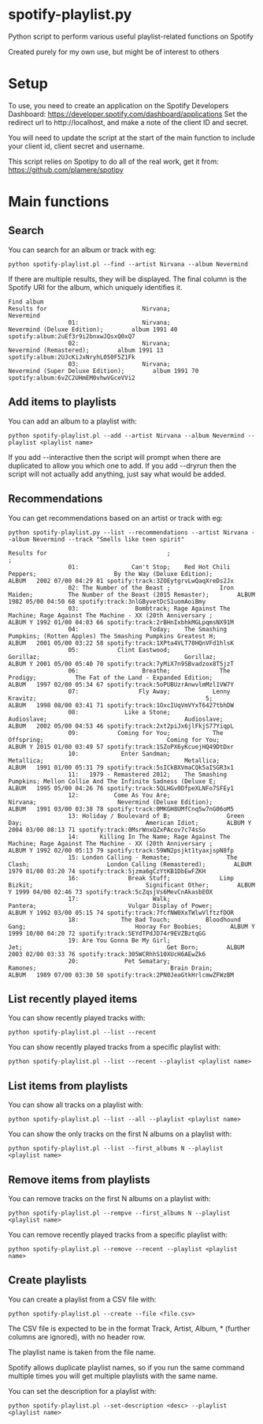 # spotify-playlist.py
Python script to perform various useful playlist-related functions on Spotify

Created purely for my own use, but might be of interest to others

# Setup

To use, you need to create an application on the Spotify Developers Dashboard: https://developer.spotify.com/dashboard/applications
Set the redirect url to http://localhost, and make a note of the client ID and secret.

You will need to update the script at the start of the main function to include your client id, client secret and username.

This script relies on Spotipy to do all of the real work, get it from: https://github.com/plamere/spotipy

# Main functions

## Search

You can search for an album or track with eg:

    python spotify-playlist.pl --find --artist Nirvana --album Nevermind
  
If there are multiple results, they will be displayed. The final column is the Spotify URI for the album, which uniquely identifies it.

    Find album
    Results for                           Nirvana;                                        Nevermind
                     01:                  Nirvana;                       Nevermind (Deluxe Edition);        album 1991 40 spotify:album:2uEf3r9i2bnxwJQsxQ0xQ7
                     02:                  Nirvana;                           Nevermind (Remastered);        album 1991 13 spotify:album:2UJcKiJxNryhL050F5Z1Fk
                     03:                  Nirvana;                 Nevermind (Super Deluxe Edition);        album 1991 70 spotify:album:6vZC2UHmEM0vhwVGceVVi2

## Add items to playlists

You can add an album to a playlist with:

    python spotify-playlist.pl --add --artist Nirvana --album Nevermind --playlist <playlist name>
 
If you add --interactive then the script will prompt when there are duplicated to allow you which one to add.
If you add --dryrun then the script will not actually add anything, just say what would be added.

## Recommendations

You can get recommendations based on an artist or track with eg:

    python spotify-playlist.py --list --recommendations --artist Nirvana --album Nevermind --track "Smells like teen spirit"

    Results for                                  ;                         ;
                     01:               Can't Stop;    Red Hot Chili Peppers;                      By the Way (Deluxe Edition);        ALBUM   2002 07/00 04:29 81 spotify:track:3ZOEytgrvLwQaqXreDs2Jx
                     02: The Number of the Beast ;              Iron Maiden;          The Number of the Beast (2015 Remaster);        ALBUM   1982 05/00 04:50 68 spotify:track:3nlGByvetDcS1uomAoiBmy
                     03:                Bombtrack; Rage Against The Machine; Rage Against The Machine - XX (20th Anniversary ;        ALBUM Y 1992 01/00 04:03 66 spotify:track:2rBHnIxbhkMGLpqmsNX91M
                     04:                    Today;    The Smashing Pumpkins; (Rotten Apples) The Smashing Pumpkins Greatest H;        ALBUM   2001 05/00 03:22 58 spotify:track:1XPta4VLT78HQnVFd1hlsK
                     05:           Clint Eastwood;                 Gorillaz;                                         Gorillaz;        ALBUM Y 2001 05/00 05:40 70 spotify:track:7yMiX7n9SBvadzox8T5jzT
                     06:                  Breathe;              The Prodigy;           The Fat of the Land - Expanded Edition;        ALBUM   1997 02/00 05:34 67 spotify:track:5oPUBUzrAnwvlmMzl1VW7Y
                     07:                 Fly Away;            Lenny Kravitz;                                                5;        ALBUM   1998 08/00 03:41 71 spotify:track:1OxcIUqVmVYxT6427tbhDW
                     08:             Like a Stone;               Audioslave;                                       Audioslave;        ALBUM   2002 05/00 04:53 46 spotify:track:2xt2piJx6jlFkjS77YiqpL
                     09:           Coming for You;            The Offspring;                                   Coming for You;        ALBUM Y 2015 01/00 03:49 57 spotify:track:1SZoPX6yKcuejHQ49DtDxr
                     10:            Enter Sandman;                Metallica;                                        Metallica;        ALBUM   1991 01/00 05:31 79 spotify:track:5sICkBXVmaCQk5aISGR3x1
                     11:   1979 - Remastered 2012;    The Smashing Pumpkins; Mellon Collie And The Infinite Sadness (Deluxe E;        ALBUM   1995 05/00 04:26 76 spotify:track:5QLHGv0DfpeXLNFo7SFEy1
                     12:          Come As You Are;                  Nirvana;                       Nevermind (Deluxe Edition);        ALBUM   1991 03/00 03:38 78 spotify:track:0MKGH8UMfCnq5w7nG06oM5
                     13: Holiday / Boulevard of B;                Green Day;                                   American Idiot;        ALBUM Y 2004 03/00 08:13 71 spotify:track:0MsrWnxQZxPAcov7c74sSo
                     14:      Killing In The Name; Rage Against The Machine; Rage Against The Machine - XX (20th Anniversary ;        ALBUM Y 1992 02/00 05:13 79 spotify:track:59WN2psjkt1tyaxjspN8fp
                     15: London Calling - Remaste;                The Clash;                      London Calling (Remastered);        ALBUM   1979 01/00 03:20 74 spotify:track:5jzma6gCzYtKB1DbEwFZKH
                     16:              Break Stuff;              Limp Bizkit;                                Significant Other;        ALBUM Y 1999 04/00 02:46 73 spotify:track:5cZqsjVs6MevCnAkasbEOX
                     17:                     Walk;                  Pantera;                          Vulgar Display of Power;        ALBUM Y 1992 03/00 05:15 74 spotify:track:7fcfNW0XxTWlwVlftzfDOR
                     18:            The Bad Touch;          Bloodhound Gang;                               Hooray For Boobies;        ALBUM Y 1999 10/00 04:20 72 spotify:track:5EYdTPdJD74r9EVZBztqGG
                     19: Are You Gonna Be My Girl;                      Jet;                                         Get Born;        ALBUM   2003 02/00 03:33 76 spotify:track:305WCRhhS10XUcH6AEwZk6
                     20:             Pet Sematary;                  Ramones;                                      Brain Drain;        ALBUM   1989 07/00 03:30 50 spotify:track:2PN0JeaGtkHrlcmwZFWzBM

## List recently played items
You can show recently played tracks with:

    python spotify-playlist.pl --list --recent

You can show recently played tracks from a specific playlist with:

    python spotify-playlist.pl --list --recent --playlist <playlist name>

## List items from playlists

You can show all tracks on a playlist with:

    python spotify-playlist.pl --list --all --playlist <playlist name>
    
You can show the only tracks on the first N albums on a playlist with:

    python spotify-playlist.pl --list --first_albums N --playlist <playlist name>

## Remove items from playlists

You can remove tracks on the first N albums on a playlist with:

    python spotify-playlist.pl --rempve --first_albums N --playlist <playlist name>

You can remove recently played tracks from a specific playlist with:

    python spotify-playlist.pl --remove --recent --playlist <playlist name>

## Create playlists

You can create a playlist from a CSV file with:

    python spotify-playlist.pl --create --file <file.csv> 
    
The CSV file is expected to be in the format Track, Artist, Album, * (further columns are ignored), with no header row.

The playlist name is taken from the file name.

Spotify allows duplicate playlist names, so if you run the same command multiple times you will get multiple playlists with the same name.

You can set the description for a playlist with:

    python spotify-playlist.pl --set-description <desc> --playlist <playlist name>

